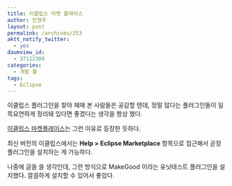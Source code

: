 ```yaml
---
title: 이클립스 마켓 플레이스
author: 안형우
layout: post
permalink: /archives/253
aktt_notify_twitter:
  - yes
daumview_id:
  - 37112309
categories:
  - 개발 툴
tags:
  - Eclipse
---
```

이클립스 플러그인을 찾아 헤매 본 사람들은 공감할 텐데, 정말 많다는 플러그인들이 일목요연하게 정리돼 있다면 좋겠다는 생각을 항상 했다.

[이클립스 마켓플레이스][1]는 그런 이유로 등장한 듯하다.

최신 버전의 이클립스에서는 **Help > Eclipse Marketplace** 항목으로 접근해서 곧장 플러그인을 설치하는 게 가능하다.

나중에 글을 쓸 생각인데, 그런 방식으로 MakeGood 이라는 유닛테스트 플러그인을 설치했다. 깔끔하게 설치할 수 있어서 좋았다.

 [1]: http://marketplace.eclipse.org/
